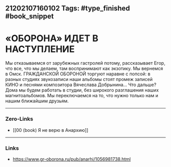 21202107160102
Tags: #type_finished #book_snippet  
---
# «ОБОРОНА» ИДЕТ В НАСТУПЛЕНИЕ

Мы отказываемся от зарубежных гастролей потому, рассказывает Егор, что все, что мы делаем, там воспринимают как экзотику. Мы вернемся в Омск. ГРАЖДАНСКОЙ ОБОРОНОЙ торгуют наравне с попсой: в разных студиях звукозаписи наши альбомы стоят промеж записей КИНО и песнями композитора Вячеслава Добрынина… Что дальше? Дома мы будем работать в студии, без широкого разглашения наших магнитоальбомов. Мы переключаемся на то, что нужно только нам и нашим ближайшим друзьям.

---
### Zero-Links
- [[00 (book) Я не верю в Анархию]]
---
### Links
 - https://www.gr-oborona.ru/pub/anarhi/1056981738.html